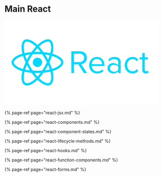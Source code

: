 # Main React

![](../../.gitbook/assets/react-logo.jpg)

{% page-ref page="react-jsx.md" %}

{% page-ref page="react-components.md" %}

{% page-ref page="react-component-states.md" %}

{% page-ref page="react-lifecycle-methods.md" %}

{% page-ref page="react-hooks.md" %}

{% page-ref page="react-function-components.md" %}

{% page-ref page="react-forms.md" %}

